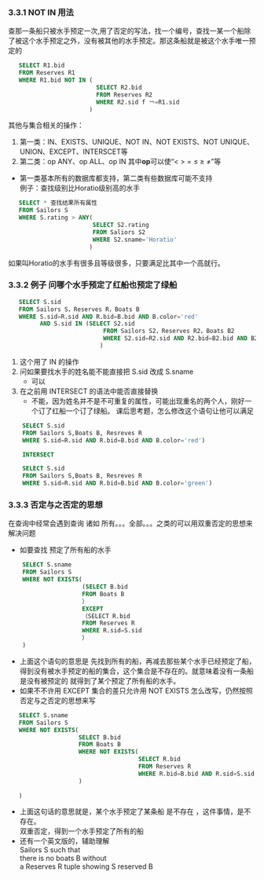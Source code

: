 ### 3.3.1 NOT IN 用法
查那一条船只被水手预定一次,用了否定的写法，找一个编号，查找一某一个船除了被这个水手预定之外，没有被其他的水手预定。那这条船就是被这个水手唯一预定的
```SQL
   SELECT R1.bid
   FROM Reserves R1
   WHERE R1.bid NOT IN (
                         SELECT R2.bid
                         FROM Reserves R2
                         WHERE R2.sid f ￢=R1.sid 
                       )
```
其他与集合相关的操作：  
1. 第一类：IN、EXISTS、UNIQUE、NOT IN、NOT EXISTS、NOT UNIQUE、UNION、EXCEPT、INTERSCET等
2. 第二类：op ANY、op ALL、op IN 其中**op**可以使“< > = ≤ ≥ ≠”等
* 第一类基本所有的数据库都支持，第二类有些数据库可能不支持  
例子：查找级别比Horatio级别高的水手
```SQL
   SELECT * 查找结果所有属性
   FROM Sailors S
   WHERE S.rating > ANY(
                        SELECT S2.rating
                        FROM Saliors S2
                        WHERE S2.sname='Horatio'
                       )
```
如果叫Horatio的水手有很多且等级很多，只要满足比其中一个高就行。  

### 3.3.2 例子 问哪个水手预定了红船也预定了绿船
```SQL
   SELECT S.sid
   FROM Sailors S，Reserves R，Boats B
   WHERE S.sid=R.sid AND R.bid=B.bid AND B.color='red' 
         AND S.sid IN (SELECT S2.sid
                           FROM Sailors S2，Reserves R2，Boats B2
                           WHERE S2.sid=R2.sid AND R2.bid=B2.bid AND B2.color='green'
                          )
```
1. 这个用了 IN 的操作
2. 问如果要找水手的姓名能不能直接把 S.sid 改成 S.sname 
   * 可以
3. 在之前用 INTERSECT 的语法中能否直接替换
   * 不能，因为姓名并不是不可重复的属性，可能出现重名的两个人，刚好一个订了红船一个订了绿船。
    课后思考题，怎么修改这个语句让他可以满足
```SQL
    SELECT S.sid
    FROM Sailors S,Boats B, Resreves R
    WHERE S.sid=R.sid AND R.bid=B.bid AND B.color='red')

    INTERSECT

    SELECT S.sid
    FROM Sailors S,Boats B, Resreves R
    WHERE S.sid=R.sid AND R.bid=B.bid AND B.color='green')
 ```

### 3.3.3 否定与之否定的思想
在查询中经常会遇到查询 诸如 所有。。。全部。。。之类的可以用双重否定的思想来解决问题  
* 如要查找 预定了所有船的水手
```SQL
    SELECT S.sname
    FROM Sailors S
    WHERE NOT EXISTS(
                     (SELECT B.bid
                     FROM Boats B
                     ）
                     EXCEPT
                     （SELECT R.bid
                     FROM Reserves R
                     WHERE R.sid=S.sid
                     ）
    )
 ```
* 上面这个语句的意思是 先找到所有的船，再减去那些某个水手已经预定了船，得到没有被水手预定的船的集合，这个集合是不存在的。就意味着没有一条船是没有被预定的
就得到了某个预定了所有船的水手。
* 如果不不许用 EXCEPT 集合的差只允许用 NOT EXISTS 怎么改写，仍然按照否定与之否定的思想来写
 ```SQL
    SELECT S.sname
    FROM Sailors S
    WHERE NOT EXISTS(
                     SELECT B.bid
                     FROM Boats B
                     WHERE NOT EXISTS(
                                      SELECT R.bid
                                      FROM Reserves R
                                      WHERE R.bid=B.bid AND R.sid=S.sid 
                     )
                     
    )
 ```
* 上面这句话的意思就是，某个水手预定了某条船 是不存在 ，这件事情，是不存在。  
双重否定，得到一个水手预定了所有的船
* 还有一个英文版的，辅助理解  
Sailors S such that   
there is no boats B without  
a Reserves R tuple showing S reserved B
 
 
